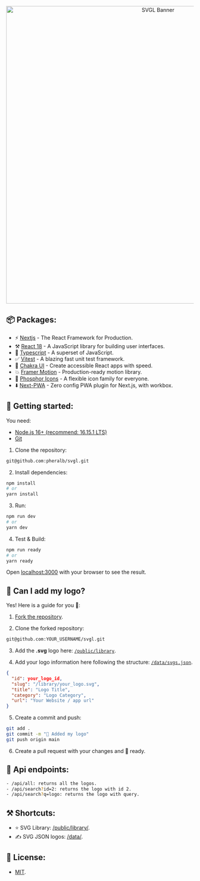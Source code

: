 <p align="center">
  <a href="https://svgl.vercel.app/" target="_blank">
    <img src="https://i.postimg.cc/1tzrP2rg/banner-corner.png" width="800px" alt="SVGL Banner" />
  </a>
</p>

## 📦 Packages:

- ⚡️ [Nextjs](https://nextjs.org/) - The React Framework for Production.
- ⚒️ [React 18](https://reactjs.org/) - A JavaScript library for building user interfaces.
- 💙 [Typescript](https://www.typescriptlang.org/) - A superset of JavaScript.
- ✅ [Vitest](https://vitest.dev/) - A blazing fast unit test framework.
- 💅 [Chakra UI](https://chakra-ui.com/) - Create accessible React apps with speed.
- 💥 [Framer Motion](https://www.framer.com/motion/) - Production-ready motion library.
- 💖 [Phosphor Icons](https://phosphoricons.com/) - A flexible icon family for everyone.
- ⬇️ [Next-PWA](https://github.com/shadowwalker/next-pwa) - Zero config PWA plugin for Next.js, with workbox.

## 🚀 Getting started:

You need:

- [Node.js 16+ (recommend: 16.15.1 LTS)](https://nodejs.org/en/)
- [Git](https://git-scm.com/book/en/v2/Getting-Started-Installing-Git)

1. Clone the repository:

```bash
git@github.com:pheralb/svgl.git
```

2. Install dependencies:

```bash
npm install
# or
yarn install
```

3. Run:

```bash
npm run dev
# or
yarn dev
```

4. Test & Build:

```bash
npm run ready
# or
yarn ready
```

Open [localhost:3000](localhost:3000) with your browser to see the result.

## 🤔 Can I add my logo?

Yes! Here is a guide for you 🥳:

1. [Fork the repository](https://github.com/pheralb/svgl/fork).

2. Clone the forked repository:

```bash
git@github.com:YOUR_USERNAME/svgl.git
```

3. Add the **.svg** logo here: [`/public/library`](https://github.com/pheralb/svgl/tree/main/public/library).

4. Add your logo information here following the structure: [`/data/svgs.json`](https://github.com/pheralb/svgl/tree/main/public/library).

```json
{
  "id": your_logo_id,
  "slug": "/library/your_logo.svg",
  "title": "Logo Title",
  "category": "Logo Category",
  "url": "Your Website / app url"
}
```

5. Create a commit and push:

```bash
git add .
git commit -m "🥰 Added my logo"
git push origin main
```

6. Create a pull request with your changes and 🥳 ready.

## 🚂 Api endpoints:

```bash
- /api/all: returns all the logos.
- /api/search?id=2: returns the logo with id 2.
- /api/search?q=logo: returns the logo with query.
```

## ⚒️ Shortcuts:

- ⭐ SVG Library: [/public/library/](https://github.com/pheralb/svgl/tree/main/public/library).
- ✍️ SVG JSON logos: [/data/](https://github.com/pheralb/svgl/tree/main/data).

## 🔑 License:

- [MIT](https://github.com/pheralb/svgl/blob/main/LICENSE).
